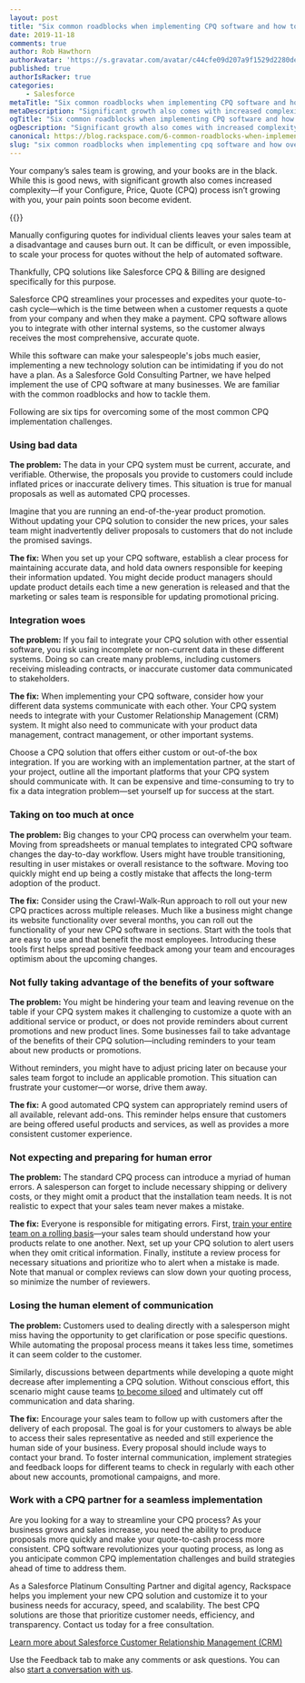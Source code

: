 ```yaml
---
layout: post
title: "Six common roadblocks when implementing CPQ software and how to overcome them"
date: 2019-11-18
comments: true
author: Rob Hawthorn
authorAvatar: 'https://s.gravatar.com/avatar/c44cfe09d207a9f1529d2280dec8583a'
published: true
authorIsRacker: true
categories:
    - Salesforce
metaTitle: "Six common roadblocks when implementing CPQ software and how to overcome them"
metaDescription: "Significant growth also comes with increased complexity--if your Configure, Price, Quote (CPQ) process isn’t growing with you, your pain points soon become evident."
ogTitle: "Six common roadblocks when implementing CPQ software and how to overcome them"
ogDescription: "Significant growth also comes with increased complexity--if your Configure, Price, Quote (CPQ) process isn’t growing with you, your pain points soon become evident."
canonical: https://blog.rackspace.com/6-common-roadblocks-when-implementing-cpq-software-and-how-to-overcome-them/
slug: "six common roadblocks when implementing cpq software and how overcome them" 
---
```


Your company’s sales team is growing, and your books are in the black. While
this is good news, with significant growth also comes increased
complexity&mdash;if your Configure, Price, Quote (CPQ) process isn’t growing
with you, your pain points soon become evident.

<!--more-->

{{<img src="Implementing-CPQ-Software.png" title="" alt="">}}


Manually configuring quotes for individual clients leaves your sales team at a
disadvantage and causes burn out. It can be difficult, or even impossible, to
scale your process for quotes without the help of automated software.

Thankfully, CPQ solutions like Salesforce CPQ & Billing are designed specifically
for this purpose.

Salesforce CPQ streamlines your processes and expedites your quote-to-cash
cycle&mdash;which is the time between when a customer requests a quote from your
company and when they make a payment. CPQ software allows you to integrate with
other internal systems, so the customer always receives the most comprehensive,
accurate quote.

While this software can make your salespeople's jobs much easier, implementing
a new technology solution can be intimidating if you do not have a plan. As a
Salesforce Gold Consulting Partner, we have helped implement the use of CPQ
software at many businesses. We are familiar with the common roadblocks and how
to tackle them.

Following are six tips for overcoming some of the most common CPQ implementation
challenges.

### Using bad data

**The problem:** The data in your CPQ system must be current, accurate, and
verifiable. Otherwise, the proposals you provide to customers could include
inflated prices or inaccurate delivery times. This situation is true for manual
proposals as well as automated CPQ processes.

Imagine that you are running an end-of-the-year product promotion. Without
updating your CPQ solution to consider the new prices, your sales team might
inadvertently deliver proposals to customers that do not include the promised
savings.

**The fix:** When you set up your CPQ software, establish a clear process for
maintaining accurate data, and hold data owners responsible for keeping their
information updated. You might decide product managers should update product
details each time a new generation is released and that the marketing or sales
team is responsible for updating promotional pricing.

###  Integration woes

**The problem:** If you fail to integrate your CPQ solution with other essential
software, you risk using incomplete or non-current data in these different
systems. Doing so can create many problems, including customers receiving
misleading contracts, or inaccurate customer data communicated to stakeholders.

**The fix:** When implementing your CPQ software, consider how your different
data systems communicate with each other. Your CPQ system needs to integrate
with your Customer Relationship Management (CRM) system. It might also need to
communicate with your product data management, contract management, or other
important systems.

Choose a CPQ solution that offers either custom or out-of-the box integration.
If you are working with an implementation partner, at the start of your project,
outline all the important platforms that your CPQ system should communicate with.
It can be expensive and time-consuming to try to fix a data integration
problem&mdash;set yourself up for success at the start.

### Taking on too much at once

**The problem:** Big changes to your CPQ process can overwhelm your team. Moving
from spreadsheets or manual templates to integrated CPQ software changes the
day-to-day workflow. Users might have trouble transitioning, resulting in user
mistakes or overall resistance to the software. Moving too quickly might end up
being a costly mistake that affects the long-term adoption of the product.

**The fix:** Consider using the Crawl-Walk-Run approach to roll out your new CPQ
practices across multiple releases. Much like a business might change its website
functionality over several months, you can roll out the functionality of your
new CPQ software in sections. Start with the tools that are easy to use and that
benefit the most employees. Introducing these tools first helps spread positive
feedback among your team and encourages optimism about the upcoming changes.

### Not fully taking advantage of the benefits of your software

**The problem:** You might be hindering your team and leaving revenue on the
table if your CPQ system makes it challenging to customize a quote with an
additional service or product, or does not provide reminders about current
promotions and new product lines. Some businesses fail to take advantage of the
benefits of their CPQ solution&mdash;including reminders to your team about new
products or promotions.

Without reminders, you might have to adjust pricing later on because your sales
team forgot to include an applicable promotion. This situation can frustrate
your customer&mdash;or worse, drive them away.

**The fix:**  A good automated CPQ system can appropriately remind users of all
available, relevant add-ons. This reminder helps ensure that customers are being
offered useful products and services, as well as provides a more consistent
customer experience.

### Not expecting and preparing for human error

**The problem:** The standard CPQ process can introduce a myriad of human errors.
A salesperson can forget to include necessary shipping or delivery costs, or
they might omit a product that the installation team needs. It is not realistic
to expect that your sales team never makes a mistake.

**The fix:** Everyone is responsible for mitigating errors. First,
[train your entire team on a rolling basis](https://www.business.com/articles/empower-your-team-technology-top-to-bottom/)&mdash;your
sales team should understand how your products relate to one another. Next, set
up your CPQ solution to alert users when they omit critical information. Finally,
institute a review process for necessary situations and prioritize who to alert
when a mistake is made. Note that manual or complex reviews can slow down your
quoting process, so minimize the number of reviewers.

### Losing the human element of communication

**The problem:** Customers used to dealing directly with a salesperson might
miss having the opportunity to get clarification or pose specific questions.
While automating the proposal process means it takes less time, sometimes it can
seem colder to the customer.

Similarly, discussions between departments while developing a quote might
decrease after implementing a CPQ solution. Without conscious effort, this
scenario might cause teams
[to become siloed](https://martechseries.com/mts-insights/guest-authors/dont-let-data-silos-downfall/)
and ultimately cut off communication and data sharing.

**The fix:** Encourage your sales team to follow up with customers after the
delivery of each proposal. The goal is for your customers to always be able to
access their sales representative as needed and still experience the human side
of your business. Every proposal should include ways to contact your brand. To
foster internal communication, implement strategies and feedback loops for
different teams to check in regularly with each other about new accounts,
promotional campaigns, and more.

### Work with a CPQ partner for a seamless implementation

Are you looking for a way to streamline your CPQ process? As your business grows
and sales increase, you need the ability to produce proposals more quickly and
make your quote-to-cash process more consistent. CPQ software revolutionizes
your quoting process, as long as you anticipate common CPQ implementation
challenges and build strategies ahead of time to address them.

As a Salesforce Platinum Consulting Partner and digital agency, Rackspace helps
you implement your new CPQ solution and customize it to your business needs for
accuracy, speed, and scalability. The best CPQ solutions are those that
prioritize customer needs, efficiency, and transparency. Contact us today for a
free consultation.

<a class="cta teal" id="cta" href="https://www.rackspace.com/salesforce">Learn more about Salesforce Customer Relationship Management (CRM)</a>

Use the Feedback tab to make any comments or ask questions. You can also [start a conversation with us](https://www.rackspace.com/contact).
